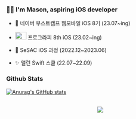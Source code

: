

### 👨‍💻 I'm Mason, aspiring iOS developer 

- 🔹 네이버 부스트캠프 웹모바일 iOS 8기 (23.07~ing)

 - <img src="https://user-images.githubusercontent.com/59835351/227885774-2caae73b-5b1b-4e32-b837-649b51795d32.png" width="30" height="20"> 프로그라피 8th iOS (23.02~ing)

 - 🌱 SeSAC iOS  과정 (2022.12~2023.06)

 - ✨ 앨런 Swift 스쿨 (22.07~22.09)

### Github Stats  
[![Anurag's GitHub stats](https://github-readme-stats.vercel.app/api?username=qwerty3345)](https://github.com/anuraghazra/github-readme-stats)

<br/>  

<div align="center">
<img src="https://komarev.com/ghpvc/?username=qwerty3345&&style=flat-square" align="center" />
</div>  

<br>
